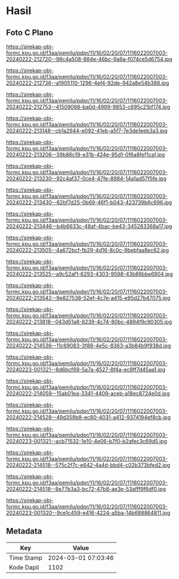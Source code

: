 # Hasil

## Foto C Plano

https://sirekap-obj-formc.kpu.go.id/f3aa/pemilu/pdpr/11/16/02/20/07/1116022007003-20240222-212720--98c4a508-884e-46bc-9a8a-f074ce5d6754.jpg

https://sirekap-obj-formc.kpu.go.id/f3aa/pemilu/pdpr/11/16/02/20/07/1116022007003-20240222-212736--a1905110-1296-4ef4-92de-942a8e54b388.jpg

https://sirekap-obj-formc.kpu.go.id/f3aa/pemilu/pdpr/11/16/02/20/07/1116022007003-20240222-212753--41509068-ba0d-4999-9853-c695c21bf174.jpg

https://sirekap-obj-formc.kpu.go.id/f3aa/pemilu/pdpr/11/16/02/20/07/1116022007003-20240222-213148--cb1a2944-e092-41eb-a5f7-7e3de1eeb3a3.jpg

https://sirekap-obj-formc.kpu.go.id/f3aa/pemilu/pdpr/11/16/02/20/07/1116022007003-20240222-213206--39b86c19-e31b-424e-95d1-0f6a8fef1caf.jpg

https://sirekap-obj-formc.kpu.go.id/f3aa/pemilu/pdpr/11/16/02/20/07/1116022007003-20240222-213230--92c4af37-0ce4-47fe-8984-14a1ad57f5fe.jpg

https://sirekap-obj-formc.kpu.go.id/f3aa/pemilu/pdpr/11/16/02/20/07/1116022007003-20240222-213430--62bf7d25-0b69-46f1-b043-423739b6c696.jpg

https://sirekap-obj-formc.kpu.go.id/f3aa/pemilu/pdpr/11/16/02/20/07/1116022007003-20240222-213446--b4b6633c-48af-4bac-be43-345283368a17.jpg

https://sirekap-obj-formc.kpu.go.id/f3aa/pemilu/pdpr/11/16/02/20/07/1116022007003-20240222-213505--4a672bcf-fb29-4d16-8c0c-9bebfaa8ec62.jpg

https://sirekap-obj-formc.kpu.go.id/f3aa/pemilu/pdpr/11/16/02/20/07/1116022007003-20240222-213525--a9c52af1-6293-4303-9598-43b86bbe6904.jpg

https://sirekap-obj-formc.kpu.go.id/f3aa/pemilu/pdpr/11/16/02/20/07/1116022007003-20240222-213542--9e827538-52ef-4c7e-a415-e85d27b47075.jpg

https://sirekap-obj-formc.kpu.go.id/f3aa/pemilu/pdpr/11/16/02/20/07/1116022007003-20240222-213818--043d51a8-8239-4c74-80bc-4894f9c90305.jpg

https://sirekap-obj-formc.kpu.go.id/f3aa/pemilu/pdpr/11/16/02/20/07/1116022007003-20240222-214536--11c69083-3f88-4e5c-8363-a3b84b9f938d.jpg

https://sirekap-obj-formc.kpu.go.id/f3aa/pemilu/pdpr/11/16/02/20/07/1116022007003-20240223-001321--8d6bcf69-5a7a-4527-8f4a-ec8ff7d45aa1.jpg

https://sirekap-obj-formc.kpu.go.id/f3aa/pemilu/pdpr/11/16/02/20/07/1116022007003-20240222-214059--15ab01ea-3341-4409-aceb-a18ec8724e0d.jpg

https://sirekap-obj-formc.kpu.go.id/f3aa/pemilu/pdpr/11/16/02/20/07/1116022007003-20240222-214528--49d359b8-ec80-4031-a412-9374194ef8cb.jpg

https://sirekap-obj-formc.kpu.go.id/f3aa/pemilu/pdpr/11/16/02/20/07/1116022007003-20240223-001321--acb71532-1e10-4e06-b7f0-b2afec3c69d5.jpg

https://sirekap-obj-formc.kpu.go.id/f3aa/pemilu/pdpr/11/16/02/20/07/1116022007003-20240222-214518--575c2f7c-e642-4a4d-bbd4-c02b373bfed2.jpg

https://sirekap-obj-formc.kpu.go.id/f3aa/pemilu/pdpr/11/16/02/20/07/1116022007003-20240222-214518--8e77b3a3-bc72-47b8-ae3e-53afff9f6df0.jpg

https://sirekap-obj-formc.kpu.go.id/f3aa/pemilu/pdpr/11/16/02/20/07/1116022007003-20240223-001320--9ce1c459-e416-4224-a5ba-14b688864811.jpg


## Metadata

| Key        | Value               |
| ---------- | ------------------- |
| Time Stamp | 2024-03-01 07:03:46 |
| Kode Dapil | 1102                |



